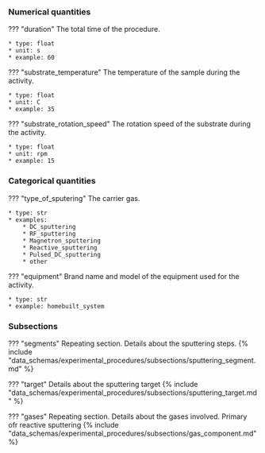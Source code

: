 ### Numerical quantities
??? "duration"
    The total time of the procedure. 

    * type: float
    * unit: s
    * example: 60

??? "substrate_temperature"
    The temperature of the sample during the activity. 

    * type: float
    * unit: C
    * example: 35    

??? "substrate_rotation_speed"
    The rotation speed of the substrate during the activity.

    * type: float
    * unit: rpm
    * example: 15   

### Categorical quantities
??? "type_of_sputering"
    The carrier gas.

    * type: str
    * examples:
        * DC_sputtering
        * RF_sputtering
        * Magnetron_sputtering
        * Reactive_sputtering
        * Pulsed_DC_sputtering
        * other

??? "equipment"
    Brand name and model of the equipment used for the activity.

    * type: str
    * example: homebuilt_system   

### Subsections
??? "segments"
    Repeating section. Details about the sputtering steps.
    {% include "data_schemas/experimental_procedures/subsections/sputtering_segment.md" %}

??? "target"
    Details about the sputtering target
    {% include "data_schemas/experimental_procedures/subsections/sputtering_target.md" %} 

??? "gases"
    Repeating section. Details about the gases involved. Primary ofr reactive sputtering
    {% include "data_schemas/experimental_procedures/subsections/gas_component.md" %}       